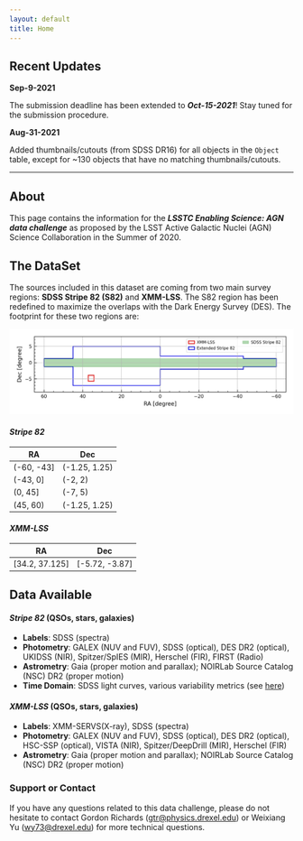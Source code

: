 ```yaml
---
layout: default
title: Home
---
```

## **Recent Updates**
**Sep-9-2021**

The submission deadline has been extended to **_Oct-15-2021_**! Stay tuned for the submission procedure.

**Aug-31-2021**

Added thumbnails/cutouts (from SDSS DR16) for all objects in the `Object` table, except for ~130 objects that have no matching thumbnails/cutouts. 

---

## About
This page contains the information for the _**LSSTC Enabling Science: AGN data challenge**_ as proposed by the LSST Active Galactic Nuclei (AGN) Science Collaboration in the Summer of 2020. 

<!-- The dataset that will be released in this data challenge is drawn heavily from a [training set](https://github.com/RichardsGroup/LSST_training) constructed to facilitate AGN classification in LSST.  -->

## The DataSet
The sources included in this dataset are coming from two main survey regions: **SDSS Stripe 82 (S82)** and **XMM-LSS**. The S82 region has been redefined to maximize the overlaps with the Dark Energy Survey (DES). The footprint for these two regions are:

![Footprint](assets/dc_footprint.jpeg)

#### _Stripe 82_

| RA         | Dec           |
| ---------- | ------------- |
| (-60, -43] | (-1.25, 1.25) |
| (-43, 0]   | (-2, 2)       |
| (0, 45]    | (-7, 5)       |
| (45, 60)   | (-1.25, 1.25) |

#### _XMM-LSS_

| RA             | Dec            |
| -------------- | -------------- |
| [34.2, 37.125] | [-5.72, -3.87] |

## Data Available
#### _Stripe 82_  (QSOs, stars, galaxies)
- __Labels__: SDSS (spectra)
- __Photometry__: GALEX (NUV and FUV), SDSS (optical), DES DR2 (optical), UKIDSS (NIR), Spitzer/SpIES (MIR), Herschel (FIR), FIRST (Radio)
- __Astrometry__: Gaia (proper motion and parallax); NOIRLab Source Catalog (NSC) DR2 (proper motion)
- __Time Domain__: SDSS light curves, various variability metrics (see [here](https://github.com/RichardsGroup/AGN_DataChallenge/blob/main/docs/04_LC_features.ipynb))

#### _XMM-LSS_ (QSOs, stars, galaxies)
- __Labels__: XMM-SERVS(X-ray), SDSS (spectra)
- __Photometry__: GALEX (NUV and FUV), SDSS (optical), DES DR2 (optical), HSC-SSP (optical), VISTA (NIR), Spitzer/DeepDrill (MIR), Herschel (FIR)
- __Astrometry__: Gaia (proper motion and parallax); NOIRLab Source Catalog (NSC) DR2 (proper motion)

### Support or Contact
If you have any questions related to this data challenge, please do not hesitate to contact Gordon Richards (<gtr@physics.drexel.edu>) or Weixiang Yu (<wy73@drexel.edu>) for more technical questions.
